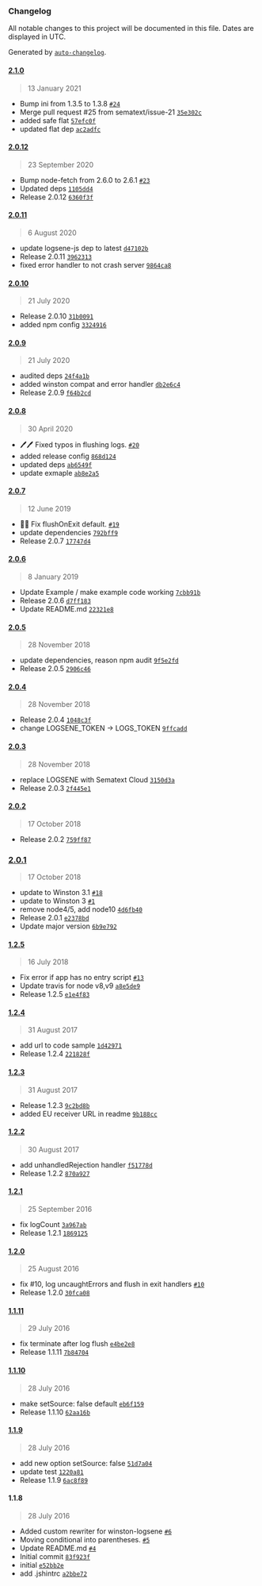 ### Changelog

All notable changes to this project will be documented in this file. Dates are displayed in UTC.

Generated by [`auto-changelog`](https://github.com/CookPete/auto-changelog).

#### [2.1.0](https://github.com/sematext/winston-logsene/compare/2.0.12...2.1.0)

> 13 January 2021

- Bump ini from 1.3.5 to 1.3.8 [`#24`](https://github.com/sematext/winston-logsene/pull/24)
- Merge pull request #25 from sematext/issue-21 [`35e302c`](https://github.com/sematext/winston-logsene/commit/35e302cb11d42a216877aa2cc7625f6fb18755bc)
- added safe flat [`57efc0f`](https://github.com/sematext/winston-logsene/commit/57efc0f97d11f0364a6171420a568bbf155dd47c)
- updated flat dep [`ac2adfc`](https://github.com/sematext/winston-logsene/commit/ac2adfcca77f9ecf5554c9b28c47584c1fe3e2bb)

#### [2.0.12](https://github.com/sematext/winston-logsene/compare/2.0.11...2.0.12)

> 23 September 2020

- Bump node-fetch from 2.6.0 to 2.6.1 [`#23`](https://github.com/sematext/winston-logsene/pull/23)
- Updated deps [`1105dd4`](https://github.com/sematext/winston-logsene/commit/1105dd4e094557d2f6ed36e161fa1a995234e8a5)
- Release 2.0.12 [`6360f3f`](https://github.com/sematext/winston-logsene/commit/6360f3fbffd0c30ff7376142ec51c8bd2a068ace)

#### [2.0.11](https://github.com/sematext/winston-logsene/compare/2.0.10...2.0.11)

> 6 August 2020

- update logsene-js dep to latest [`d47102b`](https://github.com/sematext/winston-logsene/commit/d47102befe119195cf7198d89e60c304995ae3b1)
- Release 2.0.11 [`3962313`](https://github.com/sematext/winston-logsene/commit/39623133a4c5249cf5b294d245cffe63bf0019c9)
- fixed error handler to not crash server [`9864ca8`](https://github.com/sematext/winston-logsene/commit/9864ca8f8a2e481aca74094e84337147a334eea4)

#### [2.0.10](https://github.com/sematext/winston-logsene/compare/2.0.9...2.0.10)

> 21 July 2020

- Release 2.0.10 [`31b0091`](https://github.com/sematext/winston-logsene/commit/31b0091fe86b4d82d263f65f685533f43dcd4310)
- added npm config [`3324916`](https://github.com/sematext/winston-logsene/commit/332491686681ce8f07efd50d2d18cbf78e114a71)

#### [2.0.9](https://github.com/sematext/winston-logsene/compare/2.0.8...2.0.9)

> 21 July 2020

- audited deps [`24f4a1b`](https://github.com/sematext/winston-logsene/commit/24f4a1b16c8b586d10c5d2fdd4f611b9b6e9ab3a)
- added winston compat and error handler [`db2e6c4`](https://github.com/sematext/winston-logsene/commit/db2e6c47549001fc985539953e04ec360065115a)
- Release 2.0.9 [`f64b2cd`](https://github.com/sematext/winston-logsene/commit/f64b2cde8d8d5e0e0544ffede77567ded0f0186d)

#### [2.0.8](https://github.com/sematext/winston-logsene/compare/2.0.7...2.0.8)

> 30 April 2020

- 🖊️🖊️ Fixed typos in flushing logs. [`#20`](https://github.com/sematext/winston-logsene/pull/20)
- added release config [`868d124`](https://github.com/sematext/winston-logsene/commit/868d12423ad0e660c65b2744ee3961fffcc73e59)
- updated deps [`ab6549f`](https://github.com/sematext/winston-logsene/commit/ab6549f754b603c0a8d1f9850acbbae13cb2e580)
- update exmaple [`ab8e2a5`](https://github.com/sematext/winston-logsene/commit/ab8e2a503318fe614603a651517d3cd3d12f815c)

#### [2.0.7](https://github.com/sematext/winston-logsene/compare/2.0.6...2.0.7)

> 12 June 2019

- 🐛🐛 Fix flushOnExit default. [`#19`](https://github.com/sematext/winston-logsene/pull/19)
- update dependencies [`792bff9`](https://github.com/sematext/winston-logsene/commit/792bff9bed947e169f08e0e7f430d23236e2dce3)
- Release 2.0.7 [`17747d4`](https://github.com/sematext/winston-logsene/commit/17747d4d73af99a7335ef6054677bccde100743a)

#### [2.0.6](https://github.com/sematext/winston-logsene/compare/2.0.5...2.0.6)

> 8 January 2019

- Update Example / make example code working [`7cbb91b`](https://github.com/sematext/winston-logsene/commit/7cbb91b9e510fe78c6597116a9d05eeb02a417d6)
- Release 2.0.6 [`d7ff183`](https://github.com/sematext/winston-logsene/commit/d7ff1830cd8ac7d97fa2dd76d5e4349569092d4c)
- Update README.md [`22321e8`](https://github.com/sematext/winston-logsene/commit/22321e8fda1113143d2cce05351dcf8b9b7c84d8)

#### [2.0.5](https://github.com/sematext/winston-logsene/compare/2.0.4...2.0.5)

> 28 November 2018

- update dependencies, reason npm audit [`9f5e2fd`](https://github.com/sematext/winston-logsene/commit/9f5e2fd9b2251a1c7ce83200845552d2c3cd6ccb)
- Release 2.0.5 [`2906c46`](https://github.com/sematext/winston-logsene/commit/2906c466343546e1db2bf8a3caebae975fff46f5)

#### [2.0.4](https://github.com/sematext/winston-logsene/compare/2.0.3...2.0.4)

> 28 November 2018

- Release 2.0.4 [`1048c3f`](https://github.com/sematext/winston-logsene/commit/1048c3fb2460c9a100a436182a72a1449a35bca9)
- change LOGSENE_TOKEN -&gt; LOGS_TOKEN [`9ffcadd`](https://github.com/sematext/winston-logsene/commit/9ffcaddb005c5f5d323a7ee84a98aade5aecabd7)

#### [2.0.3](https://github.com/sematext/winston-logsene/compare/2.0.2...2.0.3)

> 28 November 2018

- replace LOGSENE with Sematext Cloud [`3150d3a`](https://github.com/sematext/winston-logsene/commit/3150d3a554fde3eb2a0821eb3e918c80ae1af111)
- Release 2.0.3 [`2f445e1`](https://github.com/sematext/winston-logsene/commit/2f445e1425c640b33d1f7c54c9b008d36565c4f1)

#### [2.0.2](https://github.com/sematext/winston-logsene/compare/2.0.1...2.0.2)

> 17 October 2018

- Release 2.0.2 [`759ff87`](https://github.com/sematext/winston-logsene/commit/759ff877bc2efc10c88c803a823772923e03ee1f)

### [2.0.1](https://github.com/sematext/winston-logsene/compare/1.2.5...2.0.1)

> 17 October 2018

- update to Winston 3.1 [`#18`](https://github.com/sematext/winston-logsene/pull/18)
- update to Winston 3 [`#1`](https://github.com/sematext/winston-logsene/pull/1)
- remove node4/5, add node10 [`4d6fb40`](https://github.com/sematext/winston-logsene/commit/4d6fb40340c02d6d201a2eae960b63b746f3f51c)
- Release 2.0.1 [`e2378bd`](https://github.com/sematext/winston-logsene/commit/e2378bd6b27ff63d44f1ecdc2dfc8a4a3c6a610d)
- Update major version [`6b9e792`](https://github.com/sematext/winston-logsene/commit/6b9e7924623cb5c5071cdc750832ec6cb9b59bf6)

#### [1.2.5](https://github.com/sematext/winston-logsene/compare/1.2.4...1.2.5)

> 16 July 2018

- Fix error if app has no entry script [`#13`](https://github.com/sematext/winston-logsene/pull/13)
- Update travis for node v8,v9 [`a8e5de9`](https://github.com/sematext/winston-logsene/commit/a8e5de9f308c9c69854a8af1ec630cf34b74c457)
- Release 1.2.5 [`e1e4f83`](https://github.com/sematext/winston-logsene/commit/e1e4f83d919ac8eedaf36b19e6bbeab4e1f8f83e)

#### [1.2.4](https://github.com/sematext/winston-logsene/compare/1.2.3...1.2.4)

> 31 August 2017

- add url to code sample [`1d42971`](https://github.com/sematext/winston-logsene/commit/1d429713d2696b7a470d815ed49445495545b8f3)
- Release 1.2.4 [`221828f`](https://github.com/sematext/winston-logsene/commit/221828fe2a713fc2e67c6f0683e6bcfa74eb4e30)

#### [1.2.3](https://github.com/sematext/winston-logsene/compare/1.2.2...1.2.3)

> 31 August 2017

- Release 1.2.3 [`9c2bd8b`](https://github.com/sematext/winston-logsene/commit/9c2bd8b036b3cbcb9831cbbb67dbad3cc67efe02)
- added EU receiver URL in readme [`9b188cc`](https://github.com/sematext/winston-logsene/commit/9b188ccd131e6789618ac283f122df6fc98bf4a4)

#### [1.2.2](https://github.com/sematext/winston-logsene/compare/1.2.1...1.2.2)

> 30 August 2017

- add unhandledRejection handler [`f51778d`](https://github.com/sematext/winston-logsene/commit/f51778d52716ce5dc1c1e119249df1001b5a2204)
- Release 1.2.2 [`870a927`](https://github.com/sematext/winston-logsene/commit/870a927d78201004ba25643949d1c9d65d51b120)

#### [1.2.1](https://github.com/sematext/winston-logsene/compare/1.2.0...1.2.1)

> 25 September 2016

- fix logCount [`3a967ab`](https://github.com/sematext/winston-logsene/commit/3a967abec30b5e4dfd7e53dc40e435ace5e8d338)
- Release 1.2.1 [`1869125`](https://github.com/sematext/winston-logsene/commit/18691255e5fc3f46367370f78f77888ad64ed55b)

#### [1.2.0](https://github.com/sematext/winston-logsene/compare/1.1.11...1.2.0)

> 25 August 2016

- fix #10, log uncaughtErrors and flush in exit handlers [`#10`](https://github.com/sematext/winston-logsene/issues/10)
- Release 1.2.0 [`30fca08`](https://github.com/sematext/winston-logsene/commit/30fca08bb709098fe4cb17b87fb3244dde77f98d)

#### [1.1.11](https://github.com/sematext/winston-logsene/compare/1.1.10...1.1.11)

> 29 July 2016

- fix terminate after log flush [`e4be2e8`](https://github.com/sematext/winston-logsene/commit/e4be2e80921142e003526c78b38afeadaf1befa5)
- Release 1.1.11 [`7b84704`](https://github.com/sematext/winston-logsene/commit/7b84704f38d6627b661b9b64b63e447c35d3c429)

#### [1.1.10](https://github.com/sematext/winston-logsene/compare/1.1.9...1.1.10)

> 28 July 2016

- make setSource: false default [`eb6f159`](https://github.com/sematext/winston-logsene/commit/eb6f1590545820b6f73c7f1987b010e3895d1d52)
- Release 1.1.10 [`62aa16b`](https://github.com/sematext/winston-logsene/commit/62aa16bcaddc6dfa3a581d5af0ef3c2c716b50e2)

#### [1.1.9](https://github.com/sematext/winston-logsene/compare/1.1.8...1.1.9)

> 28 July 2016

- add new option setSource: false [`51d7a04`](https://github.com/sematext/winston-logsene/commit/51d7a043dc441911b2e3f8abe8131c18bcc44caf)
- update test [`1220a81`](https://github.com/sematext/winston-logsene/commit/1220a814ba6a16bae5b97faaf2d2455df158b230)
- Release 1.1.9 [`6ac8f89`](https://github.com/sematext/winston-logsene/commit/6ac8f89619e30c0fdcc6b16c8cb2fbe9d865e203)

#### 1.1.8

> 28 July 2016

- Added custom rewriter for winston-logsene [`#6`](https://github.com/sematext/winston-logsene/pull/6)
- Moving conditional into parentheses. [`#5`](https://github.com/sematext/winston-logsene/pull/5)
- Update README.md [`#4`](https://github.com/sematext/winston-logsene/pull/4)
- Initial commit [`83f923f`](https://github.com/sematext/winston-logsene/commit/83f923f273390f3b61829109e72d61a937131f5c)
- initial [`e52bb2e`](https://github.com/sematext/winston-logsene/commit/e52bb2e6fe1b2d20ddd62113e7525c1688c5ef2f)
- add .jshintrc [`a2bbe72`](https://github.com/sematext/winston-logsene/commit/a2bbe722574a499bfa8082fc19fb7ddf16d3875d)
